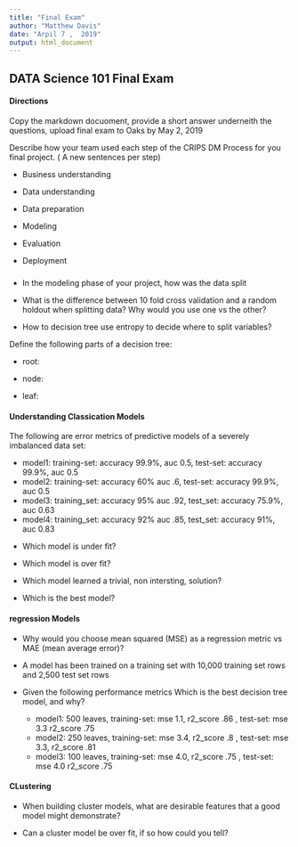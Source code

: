 ```yaml
---
title: "Final Exam"
author: "Matthew Davis"
date: "Arpil 7 ,  2019"
output: html_document
---
```


## DATA Science 101 Final Exam

#### Directions
Copy the markdown docuoment, provide a short answer underneith the questions, upload final exam to Oaks by May 2, 2019

Describe how your team used each step of the CRIPS DM Process for you final project.  ( A new sentences per step)


+ Business understanding



+ Data understanding



+ Data preparation



+ Modeling



+ Evaluation



+ Deployment



##### 

+ In the modeling phase of your project, how was the data split 


+ What is the difference between 10 fold cross validation and a random holdout when splitting data? Why would you use one vs the other?




+ How to decision tree use entropy to decide where to split variables?




Define the following parts of a decision tree: 

+ root:


+ node: 


+ leaf: 

#### Understanding Classication Models
The following are error metrics of predictive models of a severely imbalanced data set:

+ model1: training-set: accuracy 99.9%, auc 0.5, test-set: accuracy 99.9%, auc 0.5
+ model2: training-set: accuracy 60% auc .6, test-set: accuracy 99.9%, auc 0.5
+ model3: training_set: accuracy 95% auc .92, test_set: accuracy 75.9%, auc 0.63
+ model4: training_set: accuracy 92% auc .85, test_set: accuracy 91%, auc 0.83


 * Which model is under fit?

 * Which model is over fit?

 * Which model learned a trivial, non intersting, solution?
 
 * Which is the best model?

#### regression Models

+ Why would you choose mean squared (MSE) as a regression metric vs MAE (mean average error)?

+ A model has been trained on a training set with 10,000 training set rows and 2,500 test set rows

+ Given the following performance metrics Which is the best decision tree model, and why?

  * model1: 500 leaves, training-set: mse 1.1, r2_score .86 , test-set: mse 3.3 r2_score .75
  * model2: 250 leaves, training-set: mse 3.4, r2_score .8 , test-set: mse 3.3, r2_score .81
  * model3: 100 leaves, training-set: mse 4.0, r2_score .75 , test-set: mse 4.0 r2_score .75


#### CLustering
+ When building cluster models, what are desirable features that a good model might demonstrate?  


+ Can a cluster model be over fit, if so how could you tell?









